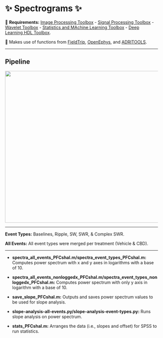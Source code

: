 # **:sparkles: Spectrograms :sparkles:**

:pushpin: **Requirements:** [Image Processing Toolbox](https://www.mathworks.com/products/image.html) - [Signal Processing Toolbox](https://www.mathworks.com/products/signal.html) - [Wavelet Toolbox](https://www.mathworks.com/products/wavelet.html) - [Statistics and MAchine Learning Toolbox](https://www.mathworks.com/products/statistics.html) - [Deep Learning HDL Toolbox](https://www.mathworks.com/products/deep-learning-hdl.html).

:pushpin: Makes use of functions from [FieldTrip](https://github.com/fieldtrip/fieldtrip), [OpenEphys](https://github.com/open-ephys/analysis-tools), and 	[ADRITOOLS](https://github.com/Aleman-Z/ADRITOOLS). 

------------------------------------

## Pipeline 
<a href="url"><img src="https://github.com/pelinozsezer/CBD/blob/main/Acute/Spectrograms/pipeline.png" align="center" height="500" width="525" ></a>

------------------------------------

**Event Types:** Baselines, Ripple, SW, SWR, & Complex SWR.

**All Events:** All event types were merged per treatment (Vehicle & CBD).

------------------------------------

- **spectra_all_events_PFCshal.m/spectra_event_types_PFCshal.m:** Computes power spectrum with x and y axes in logarithms with a base of 10.

- **spectra_all_events_nonloggedx_PFCshal.m/spectra_event_types_nonloggedx_PFCshal.m:** Computes power spectrum with only y axis in logarithm with a base of 10.

- **save_slope_PFCshal.m:** Outputs and saves power spectrum values to be used for slope analysis. 

- **slope-analysis-all-events.py/slope-analysis-event-types.py:** Runs slope analysis on power spectrum.

- **stats_PFCshal.m:** Arranges the data (i.e., slopes and offset) for SPSS to run statistics.




